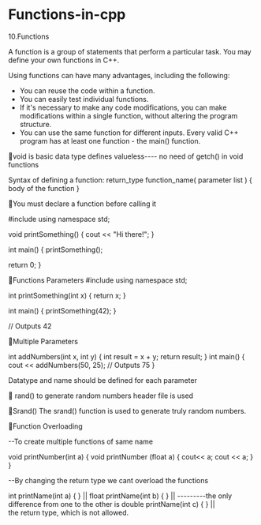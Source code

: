 # Functions-in-cpp
10.Functions

A function is a group of statements that perform a particular task.
You may define your own functions in C++.

Using functions can have many advantages, including the following:
- You can reuse the code within a function.
- You can easily test individual functions.
- If it's necessary to make any code modifications, you can make modifications within a single function, without altering the program structure.
- You can use the same function for different inputs.
Every valid C++ program has at least one function - the main() function.

void is basic data type defines valueless---- no need of getch() in void functions

Syntax of defining a function: 
return_type function_name( parameter list )
{
body of the function
}


You must declare a function before calling it

#include <iostream>
using namespace std;

void printSomething() {
cout << "Hi there!";
}

int main() {
printSomething();

return 0;
}

Functions Parameters
#include <iostream>
using namespace std;

int printSomething(int x) {
return x;
}

int main() {
printSomething(42);
}

// Outputs 42


Multiple Parameters

int addNumbers(int x, int y) 
{
int result = x + y;
return result;
}
int main() {
cout << addNumbers(50, 25);
// Outputs 75
}

Datatype and name should be defined for each parameter

 rand()
to generate random numbers
<cstlib> header file is used

Srand()
The srand() function is used to generate truly random numbers.

Function Overloading

--To create multiple functions of same name

void printNumber(int a) {                 void printNumber (float a) {
cout<< a;                                 cout << a;
}                                        }

--By changing the return type we cant overload the functions

int printName(int a) { }       ||
float printName(int b) { }     || ---------the only difference from one to the other is 
double printName(int c) { }    ||         the return type, which is not allowed.
